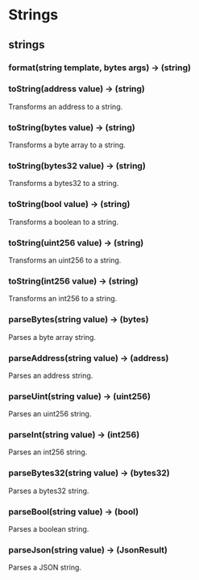# Strings

## strings



### **format(string template, bytes args) &rarr; (string)**



### **toString(address value) &rarr; (string)**

Transforms an address to a string.

### **toString(bytes value) &rarr; (string)**

Transforms a byte array to a string.

### **toString(bytes32 value) &rarr; (string)**

Transforms a bytes32 to a string.

### **toString(bool value) &rarr; (string)**

Transforms a boolean to a string.

### **toString(uint256 value) &rarr; (string)**

Transforms an uint256 to a string.

### **toString(int256 value) &rarr; (string)**

Transforms an int256 to a string.

### **parseBytes(string value) &rarr; (bytes)**

Parses a byte array string.

### **parseAddress(string value) &rarr; (address)**

Parses an address string.

### **parseUint(string value) &rarr; (uint256)**

Parses an uint256 string.

### **parseInt(string value) &rarr; (int256)**

Parses an int256 string.

### **parseBytes32(string value) &rarr; (bytes32)**

Parses a bytes32 string.

### **parseBool(string value) &rarr; (bool)**

Parses a boolean string.

### **parseJson(string value) &rarr; (JsonResult)**

Parses a JSON string.

